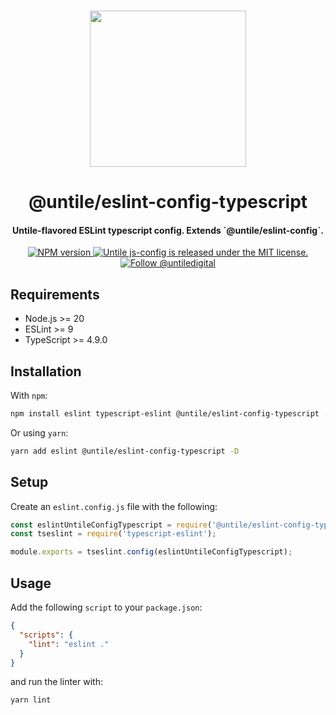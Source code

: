 <p align="center">
  <br><img width="250" src="https://untile.pt/logo.png" /><br>
</p>

<h1 align="center">
  @untile/eslint-config-typescript
</h1>

<h4 align="center">
  Untile-flavored ESLint typescript config. Extends `@untile/eslint-config`.
</h4>

<p align="center">
  <a href="https://www.npmjs.com/package/@untile/eslint-config-typescript">
    <img src="https://img.shields.io/npm/v/@untile/eslint-config-typescript.svg?style=for-the-badge" alt="NPM version" />
  </a>
  <a href="https://github.com/untile/js-configs/blob/main/LICENSE">
    <img src="https://img.shields.io/badge/license-MIT-blue.svg?style=for-the-badge" alt="Untile js-config is released under the MIT license." />
  </a>
  <a href="https://twitter.com/intent/follow?screen_name=untiledigital">
    <img src="https://img.shields.io/twitter/follow/untiledigital.svg?label=Follow%20@untiledigital&style=for-the-badge" alt="Follow @untiledigital" />
  </a>
</p>

## Requirements

- Node.js >= 20
- ESLint >= 9
- TypeScript >= 4.9.0

## Installation

With `npm`:

```sh
npm install eslint typescript-eslint @untile/eslint-config-typescript --save-dev
```

Or using `yarn`:

```sh
yarn add eslint @untile/eslint-config-typescript -D
```

## Setup

Create an `eslint.config.js` file with the following:

```js
const eslintUntileConfigTypescript = require('@untile/eslint-config-typescript');
const tseslint = require('typescript-eslint');

module.exports = tseslint.config(eslintUntileConfigTypescript);
```

## Usage

Add the following `script` to your `package.json`:

```json
{
  "scripts": {
    "lint": "eslint ."
  }
}
```

and run the linter with:

```sh
yarn lint
```
